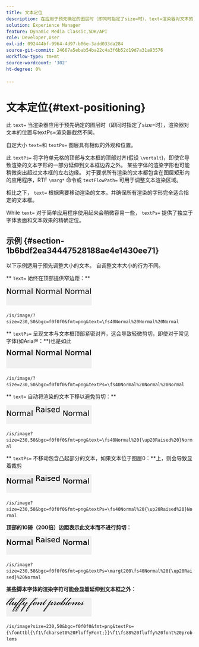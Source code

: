 ```yaml
---
title: 文本定位
description: 在应用于预先确定的图层时（即同时指定了size=时），text=渲染器对文本的位置与textPs=渲染器对文本的位置存在根本性差异。
solution: Experience Manager
feature: Dynamic Media Classic,SDK/API
role: Developer,User
exl-id: 092444bf-9964-4d97-b06e-3add033da284
source-git-commit: 24667a5ebab54ba22c4a3f6b52d19d7a31a93576
workflow-type: tm+mt
source-wordcount: '302'
ht-degree: 0%

---
```


# 文本定位{#text-positioning}

此 `text=` 当渲染器应用于预先确定的图层时（即同时指定了size=时），渲染器对文本的位置与textPs=渲染器截然不同。

自定大小 `text=`和 `textPs=` 图层具有相似的外观和位置。

此 `textPs=` 将字符单元格的顶部与文本框的顶部对齐(假设 `\vertalt`)，即使它导致渲染的文本字形的一部分延伸到文本框边界之外。 某些字体的渲染字形也可能稍微突出超过文本框的左右边缘。 对于要求所有渲染的文本都包含在图层矩形内的应用程序，RTF `\marg*` 命令或 `textFlowPath=` 可用于调整文本渲染区域。

相比之下， `text=` 根据需要移动渲染的文本，并确保所有渲染的字形完全适合指定的文本框。

While `text=` 对于简单应用程序使用起来会稍微容易一些， `textPs=` 提供了独立于字体表面和文本效果的精确定位。

## 示例 {#section-1b6bdf2ea34447528188ae4e1430ee71}

以下示例适用于预先调整大小的文本。 自调整文本大小的行为不同。

** `Text=` 始终在顶部提供窄边距：**

![文本定位示例一个图像](assets/tp01.png)

`/is/image/?size=230,50&bgc=f0f0f0&fmt=png&text=\fs40Normal%20Normal%20Normal`

** `textPs=` 呈现文本与文本框顶部紧密对齐，这会导致轻微剪切，即使对于常见字体(如Arial®：**)也是如此

![文本定位示例2图像](assets/tp02.png)

`/is/image/?size=230,50&bgc=f0f0f0&fmt=png&textPs=\fs40Normal%20Normal%20Normal`

** `text=` 自动将渲染的文本下移以避免剪切：**

![文本定位示例三图像](assets/tp03.png)

`/is/image?size=230,50&bgc=f0f0f0&fmt=png&text=\fs40Normal%20{\up20Raised%20}Normal`

** `textPs=` 不移动包含凸起部分的文本，如果文本位于图层0：**上，则会导致显着裁剪

![文本定位示例4图像](assets/tp04.png)

`/is/image?size=230,50&bgc=f0f0f0&fmt=png&textPs=\fs40Normal%20{\up20Raised%20}Normal`

**顶部的10磅（200倍）边距表示此文本而不进行剪切：**

![文本定位示例五幅图像](assets/tp05.png)

`/is/image?size=230,50&bgc=f0f0f0&fmt=png&textPs=\margt200\fs40Normal%20{\up20Raised}%20Normal`

**某些脚本字体的渲染字符可能会显着延伸到文本框之外：**

![文本定位示例六幅图像](assets/tp06.png)

`/is/image?size=230,50&bgc=f0f0f0&fmt=png&textPs={\fonttbl{\f1\fcharset0%20FluffyFont;}}\f1\fs88%20fluffy%20font%20problems`
